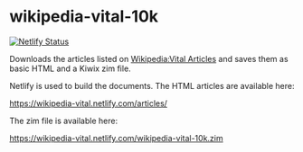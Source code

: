 wikipedia-vital-10k
===================

[![Netlify Status](https://api.netlify.com/api/v1/badges/15054aa9-a138-43da-ba23-d334d7c7e3d1/deploy-status)](https://app.netlify.com/sites/wikipedia-vital/deploys)

Downloads the articles listed on [Wikipedia:Vital Articles](https://en.wikipedia.org/wiki/Wikipedia:Vital_articles) and saves them as basic HTML and a Kiwix zim file.

Netlify is used to build the documents. The HTML articles are available here:

https://wikipedia-vital.netlify.com/articles/

The zim file is available here:

https://wikipedia-vital.netlify.com/wikipedia-vital-10k.zim